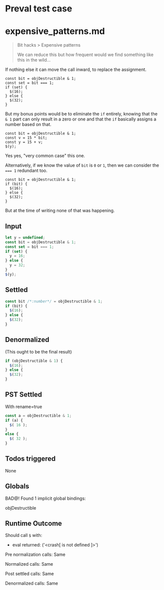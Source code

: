 # Preval test case

# expensive_patterns.md

> Bit hacks > Expensive patterns
>
> We can reduce this but how frequent would we find something like this in the wild...

If nothing else it can move the call inward, to replace the assignment.

```
const bit = objDestructible & 1;
const set = bit === 1;
if (set) {
  $(16);
} else {
  $(32);
}
```

But my bonus points would be to eliminate the `if` entirely, knowing that the `& 1` part can only result in a zero or one and that the `if` basically assigns a number based on that.

```
const bit = objDestructible & 1;
const v = 15 * bit;
const y = 15 + v;
$(y);
```

Yes yes, "very common case" this one.

Alternatively, if we know the value of `bit` is `0` or `1`, then we can consider the `=== 1` redundant too.

```
const bit = objDestructible & 1;
if (bit) {
  $(16);
} else {
  $(32);
}
```

But at the time of writing none of that was happening.

## Input

`````js filename=intro
let y = undefined;
const bit = objDestructible & 1;
const set = bit === 1;
if (set) {
  y = 16;
} else {
  y = 32;
}
$(y);
`````


## Settled


`````js filename=intro
const bit /*:number*/ = objDestructible & 1;
if (bit) {
  $(16);
} else {
  $(32);
}
`````


## Denormalized
(This ought to be the final result)

`````js filename=intro
if (objDestructible & 1) {
  $(16);
} else {
  $(32);
}
`````


## PST Settled
With rename=true

`````js filename=intro
const a = objDestructible & 1;
if (a) {
  $( 16 );
}
else {
  $( 32 );
}
`````


## Todos triggered


None


## Globals


BAD@! Found 1 implicit global bindings:

objDestructible


## Runtime Outcome


Should call `$` with:
 - eval returned: ('<crash[ <ref> is not defined ]>')

Pre normalization calls: Same

Normalized calls: Same

Post settled calls: Same

Denormalized calls: Same
